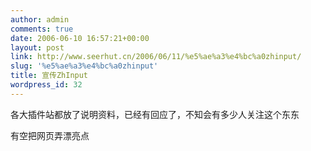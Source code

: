 ```yaml
---
author: admin
comments: true
date: 2006-06-10 16:57:21+00:00
layout: post
link: http://www.seerhut.cn/2006/06/11/%e5%ae%a3%e4%bc%a0zhinput/
slug: '%e5%ae%a3%e4%bc%a0zhinput'
title: 宣传ZhInput
wordpress_id: 32
---
```


各大插件站都放了说明资料，已经有回应了，不知会有多少人关注这个东东

有空把网页弄漂亮点
